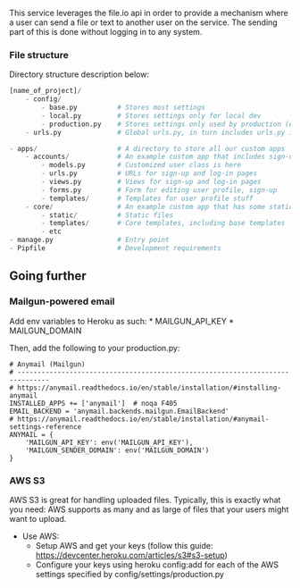 This service leverages the file.io api in order to provide a mechanism where a user can send a file or text to another user on the service. The sending part of this is done without logging in to any system.





### File structure

Directory structure description below:

```python
[name_of_project]/
    - config/
        - base.py          # Stores most settings
        - local.py         # Stores settings only for local dev
        - production.py    # Stores settings only used by production (e.g. Heroku)
    - urls.py              # Global urls.py, in turn includes urls.py in apps

- apps/                    # A directory to store all our custom apps
    - accounts/            # An example custom app that includes sign-up and log-in
        - models.py        # Customized user class is here
        - urls.py          # URLs for sign-up and log-in pages
        - views.py         # Views for sign-up and log-in pages
        - forms.py         # Form for editing user profile, sign-up
        - templates/       # Templates for user profile stuff
    - core/                # An example custom app that has some static pages
        - static/          # Static files
        - templates/       # Core templates, including base templates
        - etc
- manage.py                # Entry point
- Pipfile                  # Development requirements
```



## Going further

### Mailgun-powered email

Add env variables to Heroku as such:
    * MAILGUN_API_KEY
    * MAILGUN_DOMAIN

Then, add the following to your production.py:

    # Anymail (Mailgun)
    # ------------------------------------------------------------------------------
    # https://anymail.readthedocs.io/en/stable/installation/#installing-anymail
    INSTALLED_APPS += ['anymail']  # noqa F405
    EMAIL_BACKEND = 'anymail.backends.mailgun.EmailBackend'
    # https://anymail.readthedocs.io/en/stable/installation/#anymail-settings-reference
    ANYMAIL = {
        'MAILGUN_API_KEY': env('MAILGUN_API_KEY'),
        'MAILGUN_SENDER_DOMAIN': env('MAILGUN_DOMAIN')
    }


### AWS S3

AWS S3 is great for handling uploaded files. Typically, this is exactly what
you need: AWS supports as many and as large of files that your users might want
to upload.

- Use AWS:
    - Setup AWS and get your keys (follow this guide:
        https://devcenter.heroku.com/articles/s3#s3-setup)
    - Configure your keys using heroku config:add for each of the
        AWS settings specified by config/settings/production.py

